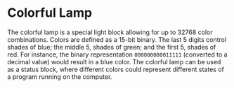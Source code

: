 # Colorful Lamp

The colorful lamp is a special light block allowing for up to 32768 color combinations. Colors are defined as a 15-bit binary. The last 5 digits control shades of blue; the middle 5, shades of green; and the first 5, shades of red. For instance, the binary representation `000000000011111` (converted to a decimal value) would result in a blue color. The colorful lamp can be used as a status block, where different colors could represent different states of a program running on the computer. 
